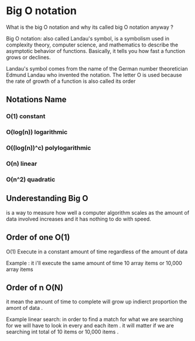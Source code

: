# Big O notation


What is the big O notation and why its called big O notation anyway ?

Big O notation: also called Landau's symbol, is a
symbolism used in complexity theory, computer science, and mathematics to describe the
asymptotic behavior of functions. Basically, it tells you how fast a function grows or
declines.

Landau's symbol comes from the name of the German number theoretician Edmund
Landau who invented the notation. The letter O is used because the rate of growth of a
function is also called its order





## Notations                   Name

### O(1)                       constant
### O(log(n))                  logarithmic
### O((log(n))^c)              polylogarithmic
### O(n)                       linear
### O(n^2)                     quadratic



## Underestanding Big O
is a way to measure  how well a computer algorithm  scales as the amount of data involved increases
and it has nothing to do with speed.



## Order of one O(1)

O(1) Execute in a constant  amount of time regardless of the amount of data

Example :
it i'll execute the same amount of time  10 array items or 10,000 array items


## Order of n  O(N)
it mean the amount of time to complete will grow up indierct proportion the amont of data .

Example linear search:
in order to find a match for what we are searching for we will have to look in every and each item .
it will matter if we are searching int total of 10 items or 10,000 items .

